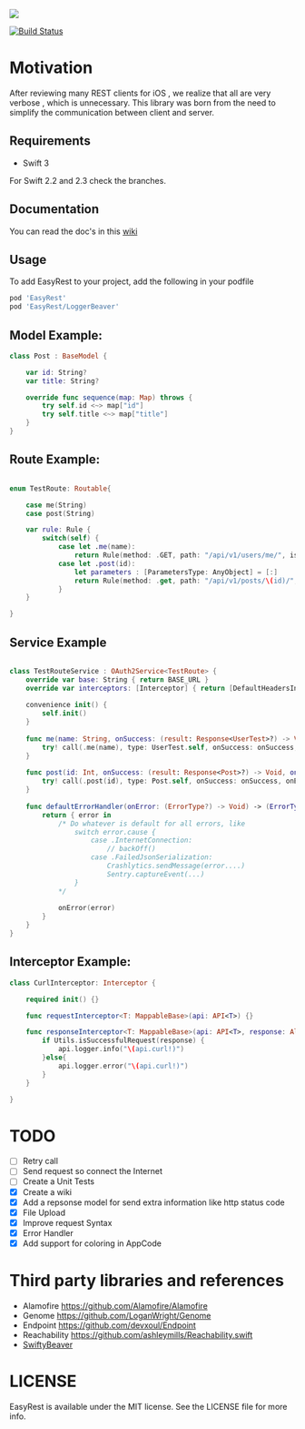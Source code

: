  ![](https://github.com/lucasmpaim/EasyRest/blob/master/Images/logo.png)
 
 
 [![Build Status](https://www.bitrise.io/app/26434cc1ea3414c5/status.svg?token=DtKIwnE_HhoEyWPnAF6nhw)](https://www.bitrise.io/app/26434cc1ea3414c5)

# Motivation
After reviewing many REST clients for iOS , we realize that all are very verbose , which is unnecessary.
This library was born from the need to simplify the communication between client and server.

## Requirements
 - Swift 3

For Swift 2.2 and 2.3 check the branches.

## Documentation
You can read the doc's in this [wiki](https://github.com/lucasmpaim/EasyRest/wiki)

## Usage
To add EasyRest to your project, add the following in your podfile

```Ruby
pod 'EasyRest'
pod 'EasyRest/LoggerBeaver'
```

## Model Example:
```swift
class Post : BaseModel {

    var id: String?
    var title: String?

    override func sequence(map: Map) throws {
        try self.id <~> map["id"]
        try self.title <~> map["title"]
    }
}
```

## Route Example:
```swift

enum TestRoute: Routable{

    case me(String)
    case post(String)

    var rule: Rule {
        switch(self) {
            case let .me(name):
                return Rule(method: .GET, path: "/api/v1/users/me/", isAuthenticable: true, parameters: [.query : ["name": name]])
            case let .post(id):
                let parameters : [ParametersType: AnyObject] = [:]
                return Rule(method: .get, path: "/api/v1/posts/\(id)/", isAuthenticable: true, parameters: parameters)
            }
    }

}

```

## Service Example
```swift

class TestRouteService : OAuth2Service<TestRoute> {
    override var base: String { return BASE_URL }
    override var interceptors: [Interceptor] { return [DefaultHeadersInterceptor()] }
    
    convenience init() {
        self.init()
    }
    
    func me(name: String, onSuccess: (result: Response<UserTest>?) -> Void, onError: (ErrorType?) -> Void, always: () -> Void) {
        try! call(.me(name), type: UserTest.self, onSuccess: onSuccess, onError: defaultErrorHandler(onError), always: always)
    }
    
    func post(id: Int, onSuccess: (result: Response<Post>?) -> Void, onError: (ErrorType?) -> Void, always: () -> Void) {
        try! call(.post(id), type: Post.self, onSuccess: onSuccess, onError: defaultErrorHandler(onError), always: always)
    }
    
    func defaultErrorHandler(onError: (ErrorType?) -> Void) -> (ErrorType?) -> Void {
        return { error in
            /* Do whatever is default for all errors, like
                switch error.cause {
                    case .InternetConnection:
                        // backOff()
                    case .FailedJsonSerialization:
                        Crashlytics.sendMessage(error....)
                        Sentry.captureEvent(...)
                }
            */
            
            onError(error)
        }
    }
}
```


## Interceptor Example:

```swift
class CurlInterceptor: Interceptor {

    required init() {}

    func requestInterceptor<T: MappableBase>(api: API<T>) {}

    func responseInterceptor<T: MappableBase>(api: API<T>, response: Alamofire.Response<AnyObject, NSError>) {
        if Utils.isSuccessfulRequest(response) {
            api.logger.info("\(api.curl!)")
        }else{
            api.logger.error("\(api.curl!)")
        }
    }

}
```

# TODO
- [ ] Retry call
- [ ] Send request so connect the Internet
- [ ] Create a Unit Tests
- [X] Create a wiki
- [X] Add a repsonse model for send extra information like http status code
- [X] File Upload
- [X] Improve request Syntax
- [X] Error Handler
- [X] Add support for coloring in AppCode

# Third party libraries and references
- Alamofire    https://github.com/Alamofire/Alamofire
- Genome       https://github.com/LoganWright/Genome
- Endpoint     https://github.com/devxoul/Endpoint
- Reachability https://github.com/ashleymills/Reachability.swift
- [SwiftyBeaver](http://swiftybeaver.com/)

# LICENSE
EasyRest is available under the MIT license. See the LICENSE file for more info.
